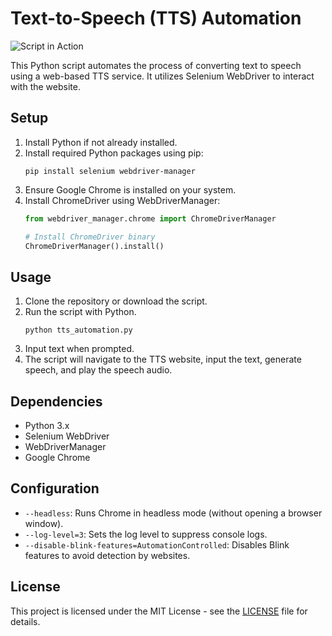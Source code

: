 # Text-to-Speech (TTS) Automation

![Script in Action](screenshot.png)


This Python script automates the process of converting text to speech using a web-based TTS service. It utilizes Selenium WebDriver to interact with the website.

## Setup

1. Install Python if not already installed.
2. Install required Python packages using pip:
    ```
    pip install selenium webdriver-manager
    ```
3. Ensure Google Chrome is installed on your system.
4. Install ChromeDriver using WebDriverManager:
    ```python
    from webdriver_manager.chrome import ChromeDriverManager
    
    # Install ChromeDriver binary
    ChromeDriverManager().install()
    ```

## Usage

1. Clone the repository or download the script.
2. Run the script with Python.
    ```
    python tts_automation.py
    ```
3. Input text when prompted.
4. The script will navigate to the TTS website, input the text, generate speech, and play the speech audio.

## Dependencies

- Python 3.x
- Selenium WebDriver
- WebDriverManager
- Google Chrome

## Configuration

- `--headless`: Runs Chrome in headless mode (without opening a browser window).
- `--log-level=3`: Sets the log level to suppress console logs.
- `--disable-blink-features=AutomationControlled`: Disables Blink features to avoid detection by websites.


## License

This project is licensed under the MIT License - see the [LICENSE](LICENSE) file for details.

